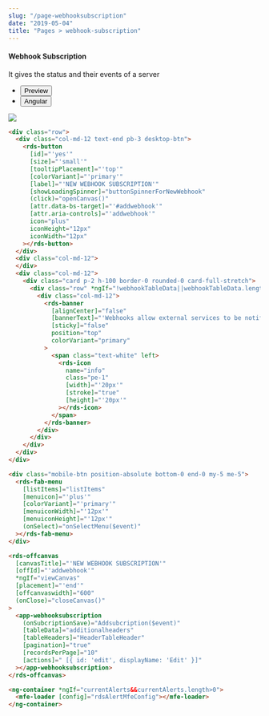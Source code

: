 ```yaml
---
slug: "/page-webhooksubscription"
date: "2019-05-04"
title: "Pages > webhook-subscription"
---
```

<!-- CSS only -->
<link href="https://cdn.jsdelivr.net/npm/bootstrap@5.1.3/dist/css/bootstrap.min.css" rel="stylesheet" integrity="sha384-1BmE4kWBq78iYhFldvKuhfTAU6auU8tT94WrHftjDbrCEXSU1oBoqyl2QvZ6jIW3" crossorigin="anonymous">
<link rel="stylesheet" href="../assets/css/style-elements.css">

#### Webhook Subscription

<p>It gives the status and their events of a server</p>
<section class="py-4">                                                                                             
    <div class="py-3">
      <div class="cust-tabs">
        <ul class="nav nav-tabs" id="myTab" role="tablist">
          <li class="nav-item" role="presentation">
            <button class="nav-link active" id="PreviewBasic-tab" data-bs-toggle="tab" data-bs-target="#PreviewBasic" type="button" role="tab" aria-controls="PreviewBasic" aria-selected="true">Preview </button>
          </li>
          <li class="nav-item" role="presentation">
            <button class="nav-link" id="AngularBasic-tab" data-bs-toggle="tab" data-bs-target="#AngularBasic" type="button" role="tab" aria-controls="AngularBasic" aria-selected="false"><i class="bi bi-code-slash" style="font-size:1.0rem"></i>Angular</button>
          </li>
        </ul>
      </div>
      <div class="tab-content card border" id="myTabContent">
        <div class="tab-pane fade show active" id="PreviewBasic" role="tabpanel" aria-labelledby="PreviewBasic-tab">
         <div class="contents  p-5">
              <div class="row">
              <!-- <img src="https://raw.githubusercontent.com/Wai-Technologies/raaghu/main/raaghu-mfe/assets/Edit-Language-Text.png" alt="color"> -->
              <img src="/images/webhookscription.png" class="">
           </div>
                       
  </div>
        </div>
        <div class="tab-pane fade show" id="AngularBasic" role="tabpanel" aria-labelledby="AngularBasic-tab">
          <div class="contents bg-code">
<div class="row m-0">

```html
<div class="row">
  <div class="col-md-12 text-end pb-3 desktop-btn">
    <rds-button
      [id]="'yes'"
      [size]="'small'"
      [tooltipPlacement]="'top'"
      [colorVariant]="'primary'"
      [label]="'NEW WEBHOOK SUBSCRIPTION'"
      [showLoadingSpinner]="buttonSpinnerForNewWebhook"
      (click)="openCanvas()"
      [attr.data-bs-target]="'#addwebhook'"
      [attr.aria-controls]="'addwebhook'"
      icon="plus"
      iconHeight="12px"
      iconWidth="12px"
    ></rds-button>
  </div>
  <div class="col-md-12">
  </div>
  <div class="col-md-12">
    <div class="card p-2 h-100 border-0 rounded-0 card-full-stretch">
      <div class="row" *ngIf="!webhookTableData||webhookTableData.length===0">
        <div class="col-md-12">
          <rds-banner
            [alignCenter]="false"
            [bannerText]="'Webhooks allow external services to be notified when certain events happen. When the specified events happen, we’ll send a POST request to each of the URLs you provide.'"
            [sticky]="false"
            position="top"
            colorVariant="primary"
          >
            <span class="text-white" left>
              <rds-icon
                name="info"
                class="pe-1"
                [width]="'20px'"
                [stroke]="true"
                [height]="'20px'"
              ></rds-icon>
            </span>
          </rds-banner>
        </div>
      </div>
    </div>
  </div>
</div>

<div class="mobile-btn position-absolute bottom-0 end-0 my-5 me-5">
  <rds-fab-menu
    [listItems]="listItems"
    [menuicon]="'plus'"
    [colorVariant]="'primary'"
    [menuiconWidth]="'12px'"
    [menuiconHeight]="'12px'"
    (onSelect)="onSelectMenu($event)"
  ></rds-fab-menu>
</div>

<rds-offcanvas
  [canvasTitle]="'NEW WEBHOOK SUBSCRIPTION'"
  [offId]="'addwebhook'"
  *ngIf="viewCanvas"
  [placement]="'end'"
  [offcanvaswidth]="600"
  (onClose)="closeCanvas()"
>
  <app-webhooksubscription
    (onSubcriptionSave)="Addsubcription($event)"
    [tableData]="additionalheaders"
    [tableHeaders]="HeaderTableHeader"
    [pagination]="true"
    [recordsPerPage]="10"
    [actions]=" [{ id: 'edit', displayName: 'Edit' }]"
  ></app-webhooksubscription>
</rds-offcanvas>

<ng-container *ngIf="currentAlerts&&currentAlerts.length>0">
  <mfe-loader [config]="rdsAlertMfeConfig"></mfe-loader>
</ng-container>
```
</div>
</div>
  </div>
        </div>
      </div>
    </div>
  </section>
  
